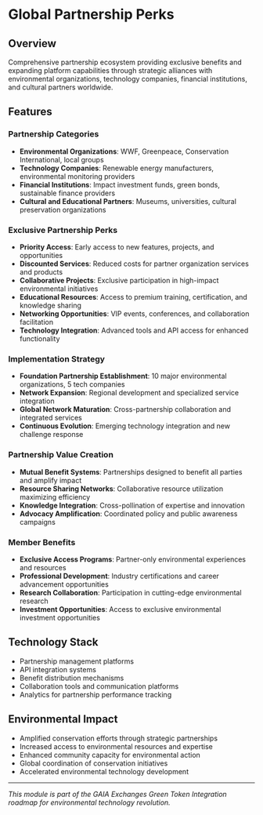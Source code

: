 # Global Partnership Perks

## Overview
Comprehensive partnership ecosystem providing exclusive benefits and expanding platform capabilities through strategic alliances with environmental organizations, technology companies, financial institutions, and cultural partners worldwide.

## Features

### Partnership Categories
- **Environmental Organizations**: WWF, Greenpeace, Conservation International, local groups
- **Technology Companies**: Renewable energy manufacturers, environmental monitoring providers
- **Financial Institutions**: Impact investment funds, green bonds, sustainable finance providers
- **Cultural and Educational Partners**: Museums, universities, cultural preservation organizations

### Exclusive Partnership Perks
- **Priority Access**: Early access to new features, projects, and opportunities
- **Discounted Services**: Reduced costs for partner organization services and products
- **Collaborative Projects**: Exclusive participation in high-impact environmental initiatives
- **Educational Resources**: Access to premium training, certification, and knowledge sharing
- **Networking Opportunities**: VIP events, conferences, and collaboration facilitation
- **Technology Integration**: Advanced tools and API access for enhanced functionality

### Implementation Strategy
- **Foundation Partnership Establishment**: 10 major environmental organizations, 5 tech companies
- **Network Expansion**: Regional development and specialized service integration
- **Global Network Maturation**: Cross-partnership collaboration and integrated services
- **Continuous Evolution**: Emerging technology integration and new challenge response

### Partnership Value Creation
- **Mutual Benefit Systems**: Partnerships designed to benefit all parties and amplify impact
- **Resource Sharing Networks**: Collaborative resource utilization maximizing efficiency
- **Knowledge Integration**: Cross-pollination of expertise and innovation
- **Advocacy Amplification**: Coordinated policy and public awareness campaigns

### Member Benefits
- **Exclusive Access Programs**: Partner-only environmental experiences and resources
- **Professional Development**: Industry certifications and career advancement opportunities
- **Research Collaboration**: Participation in cutting-edge environmental research
- **Investment Opportunities**: Access to exclusive environmental investment opportunities

## Technology Stack
- Partnership management platforms
- API integration systems
- Benefit distribution mechanisms
- Collaboration tools and communication platforms
- Analytics for partnership performance tracking

## Environmental Impact
- Amplified conservation efforts through strategic partnerships
- Increased access to environmental resources and expertise
- Enhanced community capacity for environmental action
- Global coordination of conservation initiatives
- Accelerated environmental technology development

---
*This module is part of the GAIA Exchanges Green Token Integration roadmap for environmental technology revolution.*